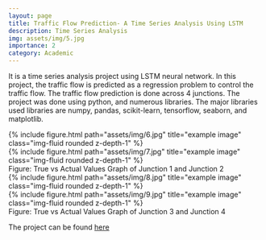 ```yaml
---
layout: page
title: Traffic Flow Prediction- A Time Series Analysis Using LSTM
description: Time Series Analysis
img: assets/img/5.jpg
importance: 2
category: Academic
---
```


It is a time series analysis project using LSTM neural network. In this project, the traffic flow is predicted as a regression problem to control the traffic flow. The traffic flow prediction is done across 4 junctions. The project was done using python, and numerous libraries. The major libraries used libraries are numpy, pandas, scikit-learn, tensorflow, seaborn, and matplotlib.

<div class="row">
    <div class="col-sm mt-3 mt-md-0">
        {% include figure.html path="assets/img/6.jpg" title="example image" class="img-fluid rounded z-depth-1" %}
    </div>
    <div class="col-sm mt-3 mt-md-0">
        {% include figure.html path="assets/img/7.jpg" title="example image" class="img-fluid rounded z-depth-1" %}
    </div>

</div>
<div class="caption">
    Figure: True vs Actual Values Graph of Junction 1 and Junction 2
</div>
<div class="row">
    <div class="col-sm mt-3 mt-md-0">
        {% include figure.html path="assets/img/8.jpg" title="example image" class="img-fluid rounded z-depth-1" %}
    </div>
    <div class="col-sm mt-3 mt-md-0">
        {% include figure.html path="assets/img/9.jpg" title="example image" class="img-fluid rounded z-depth-1" %}
    </div>
</div>
<div class="caption">
    Figure: True vs Actual Values Graph of Junction 3 and Junction 4
</div>

The project can be found <a href="https://github.com/mustakinalam/Time-Series-Analysis.git">here</a>


